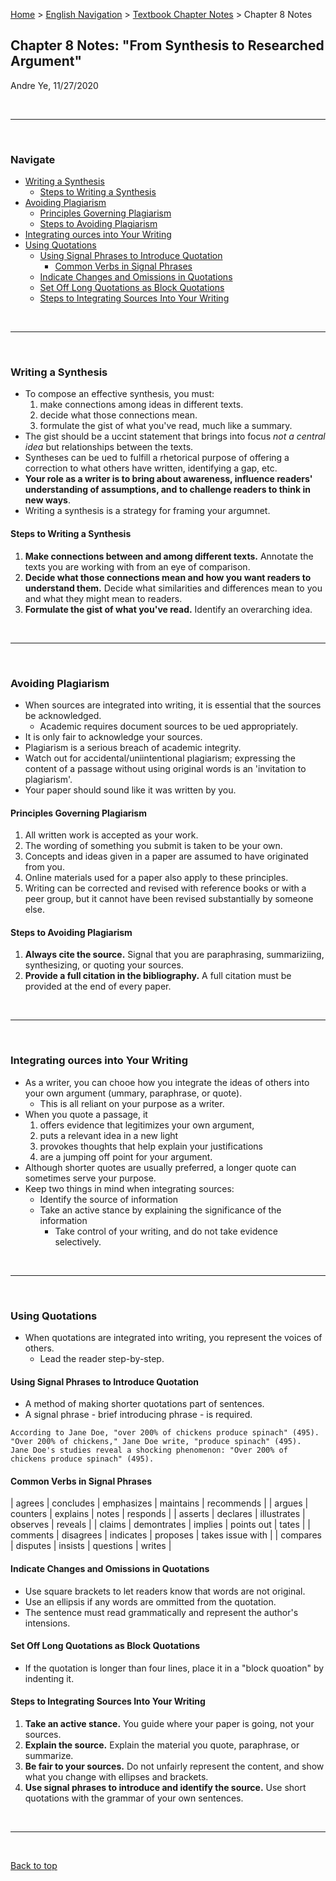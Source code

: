 [Home](https://andre-ye.github.io) > [English Navigation](https://andre-ye.github.io/english/english_navigation) > [Textbook Chapter Notes](https://andre-ye.github.io/english/english_navigation#textbook-chapter-notes) > Chapter 8 Notes

## Chapter 8 Notes: "From Synthesis to Researched Argument"
Andre Ye, 11/27/2020

<br>

---

<br>

### Navigate
- [Writing a Synthesis](#writing-a-synthesis)
  * [Steps to Writing a Synthesis](#steps-to-writing-a-synthesis)
- [Avoiding Plagiarism](#avoiding-plagiarism)
  * [Principles Governing Plagiarism](#principles-governing-plagiarism)
  * [Steps to Avoiding Plagiarism](#steps-to-avoiding-plagiarism)
- [Integrating ources into Your Writing](#integrating-ources-into-your-writing)
- [Using Quotations](#using-quotations)
  * [Using Signal Phrases to Introduce Quotation](#using-signal-phrases-to-introduce-quotation)
    + [Common Verbs in Signal Phrases](#common-verbs-in-signal-phrases)
  * [Indicate Changes and Omissions in Quotations](#indicate-changes-and-omissions-in-quotations)
  * [Set Off Long Quotations as Block Quotations](#set-off-long-quotations-as-block-quotations)
  * [Steps to Integrating Sources Into Your Writing](#steps-to-integrating-sources-into-your-writing)

<br>

---

<br>

### Writing a Synthesis
- To compose an effective synthesis, you must:
  1. make connections among ideas in different texts.
  2. decide what those connections mean.
  3. formulate the gist of what you've read, much like a summary.
- The gist should be a uccint statement that brings into focus *not a central idea* but relationships between the texts.
- Syntheses can be ued to fulfill a rhetorical purpose of offering a correction to what others have written, identifying a gap, etc.
- **Your role as a writer is to bring about awareness, influence readers' understanding of assumptions, and to challenge readers to think in new ways**.
- Writing a synthesis is a strategy for framing your argumnet.

#### Steps to Writing a Synthesis
1. **Make connections between and among different texts.** Annotate the texts you are working with from an eye of comparison.
2. **Decide what those connections mean and how you want readers to understand them.** Decide what similarities and differences mean to you and what they might mean to readers.
3. **Formulate the gist of what you've read.** Identify an overarching idea.

<br>

---

<br>

### Avoiding Plagiarism
- When sources are integrated into writing, it is essential that the sources be acknowledged.
  - Academic requires document sources to be ued appropriately.
- It is only fair to acknowledge your sources.
- Plagiarism is a serious breach of academic integrity.
- Watch out for accidental/uniintentional plagiarism; expressing the content of a passage without using original words is an 'invitation to plagiarism'.
- Your paper should sound like it was written by you.

#### Principles Governing Plagiarism
1. All written work is accepted as your work.
2. The wording of something you submit is taken to be your own.
3. Concepts and ideas given in a paper are assumed to have originated from you.
4. Online materials used for a paper also apply to these principles.
5. Writing can be corrected and revised with reference books or with a peer group, but it cannot have been revised substantially by someone else.

#### Steps to Avoiding Plagiarism
1. **Always cite the source.** Signal that you are paraphrasing, summariziing, synthesizing, or quoting your sources.
2. **Provide a full citation in the bibliography.** A full citation must be provided at the end of every paper.

<br>

---

<br>

### Integrating ources into Your Writing
- As a writer, you can chooe how you integrate the ideas of others into your own argument (ummary, paraphrase, or quote).
  - This is all reliant on your purpose as a writer.
- When you quote a passage, it
  1. offers evidence that legitimizes your own argument,
  2. puts a relevant idea in a new light
  3. provokes thoughts that help explain your justifications
  4. are a jumping off point for your argument.
- Although shorter quotes are usually preferred, a longer quote can sometimes serve your purpose.
- Keep two things in mind when integrating sources:
  - Identify the source of information
  - Take an active stance by explaining the significance of the information
    - Take control of your writing, and do not take evidence selectively.
   
<br>

---

<br>
 
### Using Quotations
- When quotations are integrated into writing, you represent the voices of others.
  - Lead the reader step-by-step.

#### Using Signal Phrases to Introduce Quotation
- A method of making shorter quotations part of sentences.
- A signal phrase - brief introducing phrase - is required.
```
According to Jane Doe, "over 200% of chickens produce spinach" (495).
"Over 200% of chickens," Jane Doe write, "produce spinach" (495).
Jane Doe's studies reveal a shocking phenomenon: "Over 200% of chickens produce spinach" (495).
```

#### Common Verbs in Signal Phrases

| agrees | concludes | emphasizes | maintains | recommends |
| argues | counters | explains | notes | responds |
| asserts | declares | illustrates | observes | reveals |
| claims | demontrates | implies | points out | tates |
| comments | disagrees | indicates | proposes | takes issue with |
| compares | disputes | insists | questions | writes |

#### Indicate Changes and Omissions in Quotations
- Use square brackets to let readers know that words are not original.
- Use an ellipsis if any words are ommitted from the quotation.
- The sentence must read grammatically and represent the author's intensions.

#### Set Off Long Quotations as Block Quotations
- If the quotation is longer than four lines, place it in a "block quoation" by indenting it.

#### Steps to Integrating Sources Into Your Writing
1. **Take an active stance.** You guide where your paper is going, not your sources.
2. **Explain the source.** Explain the material you quote, paraphrase, or summarize.
3. **Be fair to your sources.** Do not unfairly represent the content, and show what you change with ellipses and brackets.
4. **Use signal phrases to introduce and identify the source.** Use short quotations with the grammar of your own sentences.

<br>

---

<br>

[Back to top](#) 
